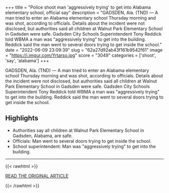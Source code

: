 +++
title = "Police shoot man 'aggressively trying' to get into Alabama elementary school, official say"
description = "GADSDEN, Ala. (TND) — A man tried to enter an Alabama elementary school Thursday morning and was shot, according to officials. Details about the incident were not disclosed, but authorities said all children at Walnut Park Elementary School in Gadsden were safe.  Gadsden City Schools Superintendent Tony Reddick told WBMA a man was \"aggressively trying\" to get into the building. Reddick said the man went to several doors trying to get inside the school."
date = "2022-06-09 23:09:39"
slug = "62a27d92ab43f161b9542f61"
image = "https://i.imgur.com/Yrtarso.jpg"
score = "3049"
categories = ['shoot', 'say', 'alabama']
+++

GADSDEN, Ala. (TND) — A man tried to enter an Alabama elementary school Thursday morning and was shot, according to officials. Details about the incident were not disclosed, but authorities said all children at Walnut Park Elementary School in Gadsden were safe.  Gadsden City Schools Superintendent Tony Reddick told WBMA a man was \"aggressively trying\" to get into the building. Reddick said the man went to several doors trying to get inside the school.

## Highlights

- Authorities say all children at Walnut Park Elementary School in Gadsden, Alabama, are safe.
- Officials: Man went to several doors trying to get inside the school.
- School superintendent: Man was "aggressively trying" to get into the building.

---

{{< rawhtml >}}
  <p class="article-category">
    <a target="_blank" href="https://wsbt.com/news/nation-world/police-shoot-man-aggressively-trying-to-get-into-alabama-elementary-school-official-say-walnut-park-gasden-city-schools-superintendent-tony-reddick-gadsdenetowah-county-emergency-management-agency-lockdown-students-teachers-staff-education-safety">READ THE ORIGINAL ARTICLE</a>
  </p>
{{< /rawhtml >}}
